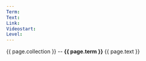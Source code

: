 ```yaml
---
Term: 
Text: 
Link: 
Videostart: 
Level: 
---
```


{{ page.collection }} -- **{{ page.term }}**
   {{ page.text }} 

